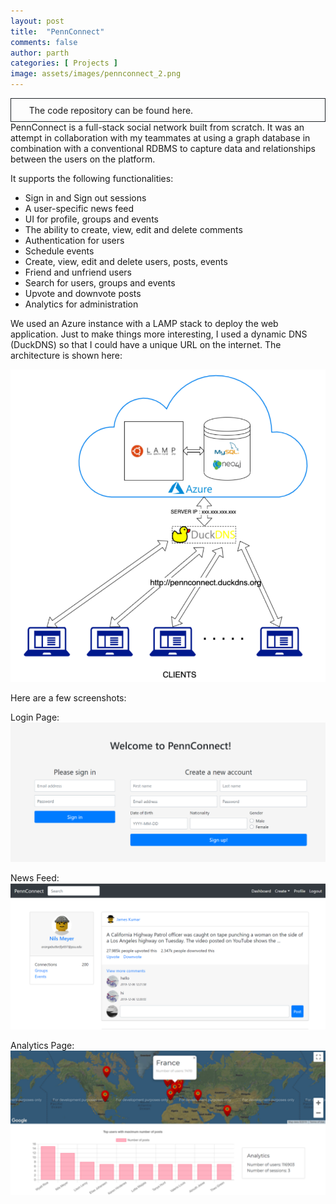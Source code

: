 ```yaml
---
layout: post
title:  "PennConnect"
comments: false
author: parth
categories: [ Projects ]
image: assets/images/pennconnect_2.png
---
```

<div style="padding: 1vw; border:0.2vw solid #212529;">
<a href="https://github.com/parthnatu/pennconnect"><i style="margin-right: 2vw" class="fab fa-github fa-4x"></i></a>
<span style="padding-bottom: 2vw">The code repository can be found here.</span>
</div>
PennConnect is a full-stack social network built from scratch. It was an attempt in collaboration with my teammates at using a graph database in combination with a conventional RDBMS to capture data and relationships between the users on the platform.

It supports the following functionalities:
- Sign in and Sign out sessions
- A user-specific news feed
- UI for profile, groups and events
- The ability to create, view, edit and delete comments
- Authentication for users
- Schedule events
- Create, view, edit and delete users, posts, events
- Friend and unfriend users
- Search for users, groups and events
- Upvote and downvote posts
- Analytics for administration

We used an Azure instance with a LAMP stack to deploy the web application. Just to make things more interesting, I used a dynamic DNS (DuckDNS) so that I could have a unique URL on the internet. The architecture is shown here:

![Architecture Diagram](/assets/images/pennconnect_2.png)

Here are a few screenshots:

Login Page:
![Login Page](/assets/images/pennconnect_1.png)

News Feed:
![News Feed](/assets/images/pennconnect_3.png)

Analytics Page:
![Analytics Page](/assets/images/pennconnect_4.png)
